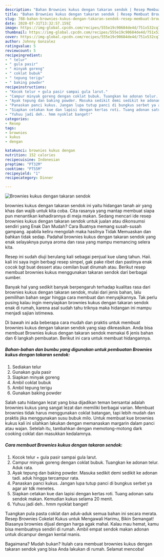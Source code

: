```yaml
---
description: "Bahan Brownies kukus dengan takaran sendok | Resep Membuat Brownies kukus dengan takaran sendok Yang Sedap"
title: "Bahan Brownies kukus dengan takaran sendok | Resep Membuat Brownies kukus dengan takaran sendok Yang Sedap"
slug: 788-bahan-brownies-kukus-dengan-takaran-sendok-resep-membuat-brownies-kukus-dengan-takaran-sendok-yang-sedap
date: 2020-07-31T13:32:57.159Z
image: https://img-global.cpcdn.com/recipes/555e19c90684de4d/751x532cq70/brownies-kukus-dengan-takaran-sendok-foto-resep-utama.jpg
thumbnail: https://img-global.cpcdn.com/recipes/555e19c90684de4d/751x532cq70/brownies-kukus-dengan-takaran-sendok-foto-resep-utama.jpg
cover: https://img-global.cpcdn.com/recipes/555e19c90684de4d/751x532cq70/brownies-kukus-dengan-takaran-sendok-foto-resep-utama.jpg
author: Johnny Gonzalez
ratingvalue: 5
reviewcount: 5
recipeingredient:
- " telur"
- " gula pasir"
- " minyak goreng"
- " coklat bubuk"
- " tepung terigu"
- " baking powder"
recipeinstructions:
- "Kocok telur + gula pasir sampai gula larut."
- "Campur minyak goreng dengan coklat bubuk. Tuangkan ke adonan telur. Aduk rata."
- "Ayak tepung dan baking powder. Masuka sedikit demi sedikit ke adonan tadi. aduk hingga tercampur rata."
- "Panaskan panci kukus. Jangan lupa tutup panci di bungkus serbet ya agar air tdk menetes."
- "Siapkan cetakan kue dan lapisi dengan kertas roti. Tuang adonan satu sendok makan. Kemudian kukus selama 20 menit."
- "Yuhuu jadi deh.. hmm nyoklat banget!"
categories:
- Resep
tags:
- brownies
- kukus
- dengan

katakunci: brownies kukus dengan 
nutrition: 152 calories
recipecuisine: Indonesian
preptime: "PT32M"
cooktime: "PT55M"
recipeyield: "1"
recipecategory: Dinner

---
```



![Brownies kukus dengan takaran sendok](https://img-global.cpcdn.com/recipes/555e19c90684de4d/751x532cq70/brownies-kukus-dengan-takaran-sendok-foto-resep-utama.jpg)


brownies kukus dengan takaran sendok ini yaitu hidangan tanah air yang khas dan wajib untuk kita coba. Cita rasanya yang mantap membuat siapa pun menantikan kehadirannya di meja makan.
Sedang mencari ide resep brownies kukus dengan takaran sendok untuk jualan atau dikonsumsi sendiri yang Enak Dan Mudah? Cara Buatnya memang susah-susah gampang. apabila keliru mengolah maka hasilnya Tidak Memuaskan dan bahkan tidak sedap. Padahal brownies kukus dengan takaran sendok yang enak selayaknya punya aroma dan rasa yang mampu memancing selera kita.

Resep ini sudah diuji berulang kali sebagai penjual kue ulang tahun. Haii. kali ini saya ingin berbagi resep simpel, gak pake ribet dan pastinya enak cocok bgt buat dessert atau cemilan buat dirumah atau. Berikut resep membuat brownies kukus menggunakan takaran sendok dari berbagai sumber.

Banyak hal yang sedikit banyak berpengaruh terhadap kualitas rasa dari brownies kukus dengan takaran sendok, mulai dari jenis bahan, lalu pemilihan bahan segar hingga cara membuat dan menyajikannya. Tak perlu pusing kalau ingin menyiapkan brownies kukus dengan takaran sendok enak di rumah, karena asal sudah tahu triknya maka hidangan ini mampu menjadi sajian istimewa.


Di bawah ini ada beberapa cara mudah dan praktis untuk membuat brownies kukus dengan takaran sendok yang siap dikreasikan. Anda bisa membuat Brownies kukus dengan takaran sendok memakai 6 jenis bahan dan 6 langkah pembuatan. Berikut ini cara untuk membuat hidangannya.

<!--inarticleads1-->

##### Bahan-bahan dan bumbu yang digunakan untuk pembuatan Brownies kukus dengan takaran sendok:

1. Sediakan  telur
1. Gunakan  gula pasir
1. Siapkan  minyak goreng
1. Ambil  coklat bubuk
1. Ambil  tepung terigu
1. Gunakan  baking powder


Salah satu hidangan lezat yang bisa dijadikan teman bersantai adalah brownies kukus yang sangat lezat dan memiliki berbagai varian. Membuat brownies tidak harus menggunakan coklat batangan, tapi lebih mudah dan praktis jika menggunakan susu bubuk milo. Untuk membuat kue brownies kukus kali ini silahkan lakukan dengan memanaskan margarin dalam panci atau wajan. Setelah itu, tambahkan dengan memotong-motong dark cooking coklat dan masukkan kedalamnya. 

<!--inarticleads2-->

##### Cara membuat Brownies kukus dengan takaran sendok:

1. Kocok telur + gula pasir sampai gula larut.
1. Campur minyak goreng dengan coklat bubuk. Tuangkan ke adonan telur. Aduk rata.
1. Ayak tepung dan baking powder. Masuka sedikit demi sedikit ke adonan tadi. aduk hingga tercampur rata.
1. Panaskan panci kukus. Jangan lupa tutup panci di bungkus serbet ya agar air tdk menetes.
1. Siapkan cetakan kue dan lapisi dengan kertas roti. Tuang adonan satu sendok makan. Kemudian kukus selama 20 menit.
1. Yuhuu jadi deh.. hmm nyoklat banget!


Tuangkan pula pasta coklat dan aduk-aduk semua bahan ini secara merata. Resep Brownies Cokelat Kukus untuk Mengawali Harimu, Bikin Semangat! Biasanya brownies dijual dengan harga agak mahal. Kalau mau hemat, kamu bisa membuatnya sendiri di rumah. Ambil empat sendok makan adonan untuk dicampur dengan kental manis. 

Bagaimana? Mudah bukan? Itulah cara membuat brownies kukus dengan takaran sendok yang bisa Anda lakukan di rumah. Selamat mencoba!
